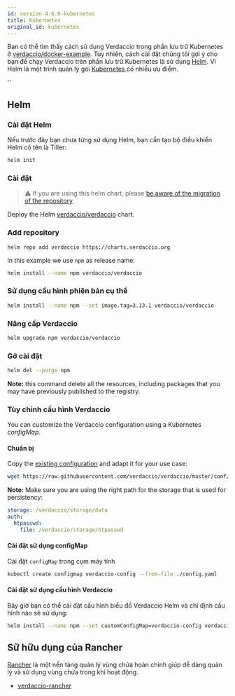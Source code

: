 ```yaml
---
id: version-4.6.0-kubernetes
title: Kubernetes
original_id: kubernetes
---
```


 Bạn có thể tìm thấy cách sử dụng Verdaccio trong phần lưu trữ Kubernetes ở [verdaccio/docker-example](https://github.com/verdaccio/docker-examples/tree/master/kubernetes-example). Tuy nhiên, cách cài đặt chúng tôi gợi ý cho bạn để chạy Verdaccio trên phần lưu trữ Kubernetes là sử dụng [Helm](https://helm.sh). Vì Helm là một trình quản lý gói [ Kubernetes ](https://kubernetes.io) có nhiều ưu điểm.

<div id="codefund">''</div>

## Helm

### Cài đặt Helm

Nếu trước đây bạn chưa từng sử dụng Helm, bạn cần tạo bộ điều khiển Helm có tên là Tiller:

```bash
helm init
```

### Cài đặt

> ⚠️ If you are using this helm chart, please [be aware of the migration of the repository](https://github.com/verdaccio/verdaccio/issues/1767).

Deploy the Helm [verdaccio/verdaccio](https://github.com/verdaccio/charts) chart.

### Add repository

```
helm repo add verdaccio https://charts.verdaccio.org
```

In this example we use `npm` as release name:

```bash
helm install --name npm verdaccio/verdaccio
```

### Sử dụng cấu hình phiên bản cụ thể

```bash
helm install --name npm --set image.tag=3.13.1 verdaccio/verdaccio
```

### Nâng cấp Verdaccio

```bash
helm upgrade npm verdaccio/verdaccio
```

### Gỡ cài đặt

```bash
helm del --purge npm
```

**Note:** this command delete all the resources, including packages that you may have previously published to the registry.


### Tùy chỉnh cấu hình Verdaccio

You can customize the Verdaccio configuration using a Kubernetes *configMap*.

#### Chuẩn bị

Copy the [existing configuration](https://github.com/verdaccio/verdaccio/blob/master/conf/docker.yaml) and adapt it for your use case:

```bash
wget https://raw.githubusercontent.com/verdaccio/verdaccio/master/conf/docker.yaml -O config.yaml
```

**Note:** Make sure you are using the right path for the storage that is used for persistency:

```yaml
storage: /verdaccio/storage/data
auth:
  htpasswd:
    file: /verdaccio/storage/htpasswd
```

#### Cài đặt sử dụng configMap

Cài đặt `configMap` trong cụm máy tính

```bash
kubectl create configmap verdaccio-config --from-file ./config.yaml
```

#### Cài đặt sử dụng cấu hình Verdaccio

Bây giờ bạn có thể cài đặt cấu hình biểu đồ Verdaccio Helm và chỉ định cấu hình nào sẽ sử dụng:

```bash
helm install --name npm --set customConfigMap=verdaccio-config verdaccio/verdaccio
```

## Sữ hữu dụng của Rancher

[Rancher](http://rancher.com/) là một nền tảng quản lý vùng chứa hoàn chỉnh giúp dễ dàng quản lý và sử dụng vùng chứa trong khi hoạt động.

* [verdaccio-rancher](https://github.com/lgaticaq/verdaccio-rancher)
